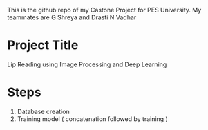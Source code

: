 This is the github repo of my Castone Project for PES University.
My teammates are G Shreya and Drasti N Vadhar

# Project Title
Lip Reading using Image Processing and Deep Learning

# Steps
1. Database creation
2. Training model ( concatenation followed by training )

